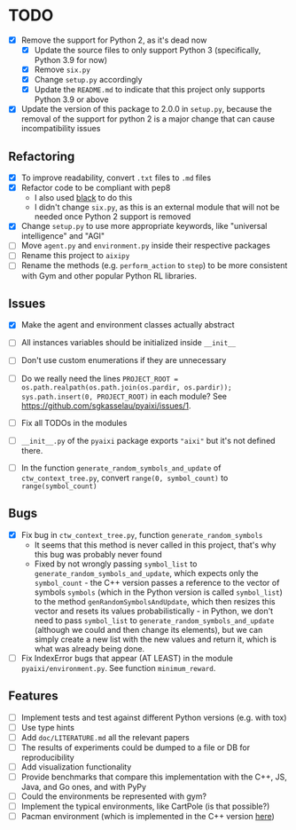 # TODO

- [x] Remove the support for Python 2, as it's dead now
  - [x] Update the source files to only support Python 3 (specifically, Python 3.9 for now)
  - [x] Remove `six.py`
  - [x] Change `setup.py` accordingly 
  - [x] Update the `README.md` to indicate that this project only supports Python 3.9 or above
- [x] Update the version of this package to 2.0.0 in `setup.py`, because the removal of the support for python 2 is a major change that can cause incompatibility issues

## Refactoring

- [x] To improve readability, convert `.txt` files to `.md` files
- [x] Refactor code to be compliant with pep8
  - I also used [black](https://github.com/psf/black) to do this
  - I didn't change `six.py`, as this is an external module that will not be needed once Python 2 support is removed
- [x] Change `setup.py` to use more appropriate keywords, like "universal intelligence" and "AGI"
- [ ] Move `agent.py` and `environment.py` inside their respective packages
- [ ] Rename this project to `aixipy`
- [ ] Rename the methods (e.g. `perform_action` to `step`) to be more consistent with Gym and other popular Python RL libraries.

## Issues

- [x] Make the agent and environment classes actually abstract
- [ ] All instances variables should be initialized inside `__init__`
- [ ] Don't use custom enumerations if they are unnecessary
- [ ] Do we really need the lines `PROJECT_ROOT = os.path.realpath(os.path.join(os.pardir, os.pardir)); sys.path.insert(0, PROJECT_ROOT)` in each module? See https://github.com/sgkasselau/pyaixi/issues/1.
- [ ] Fix all TODOs in the modules
- [ ] `__init__.py` of the `pyaixi` package exports `"aixi"` but it's not defined there.
- [ ] In the function `generate_random_symbols_and_update` of `ctw_context_tree.py`, convert `range(0, symbol_count)` to `range(symbol_count)`


## Bugs

- [x] Fix bug in `ctw_context_tree.py`, function `generate_random_symbols`
  - It seems that this method is never called in this project, that's why this bug was probably never found
  - Fixed by not wrongly passing `symbol_list` to `generate_random_symbols_and_update`, which expects only the `symbol_count` - the C++ version passes a reference to the vector of symbols `symbols` (which in the Python version is called `symbol_list`) to the method `genRandomSymbolsAndUpdate`, which then resizes this vector and resets its values probabilistically - in Python, we don't need to pass `symbol_list` to `generate_random_symbols_and_update` (although we could and then change its elements), but we can simply create a new list with the new values and return it, which is what was already being done.
- [ ] Fix IndexError bugs that appear (AT LEAST) in the module `pyaixi/environment.py`. See function `minimum_reward`.

## Features

- [ ] Implement tests and test against different Python versions (e.g. with tox)
- [ ] Use type hints
- [ ] Add `doc/LITERATURE.md` all the relevant papers
- [ ] The results of experiments could be dumped to a file or DB for reproducibility
- [ ] Add visualization functionality
- [ ] Provide benchmarks that compare this implementation with the C++, JS, Java, and Go ones, and with PyPy
- [ ] Could the environments be represented with gym?
- [ ] Implement the typical environments, like CartPole (is that possible?)
- [ ] Pacman environment (which is implemented in the C++ version [here](https://github.com/moridinamael/mc-aixi/blob/master/conf/pacman.conf))
